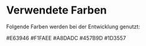 # Verwendete Farben
Folgende Farben werden bei der Entwicklung genutzt:

#E63946
#F1FAEE
#A8DADC
#457B9D
#1D3557